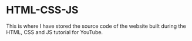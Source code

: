 # HTML-CSS-JS
This is where I have stored the source code of the website built during the HTML, CSS and JS tutorial for YouTube.
